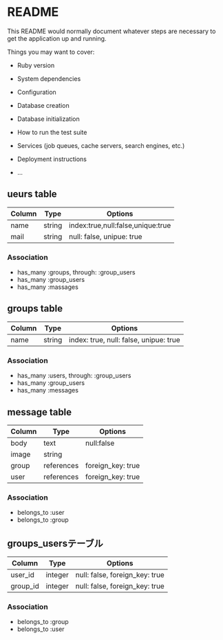 # README

This README would normally document whatever steps are necessary to get the
application up and running.

Things you may want to cover:

* Ruby version

* System dependencies

* Configuration

* Database creation

* Database initialization

* How to run the test suite

* Services (job queues, cache servers, search engines, etc.)

* Deployment instructions

* ...

## ueurs table
|Column|Type|Options|
|------|----|-------|
|name|string|index:true,null:false,unique:true|
|mail|string|null: false, unipue: true|

### Association
- has_many :groups, through: :group_users
- has_many :group_users
- has_many :massages

## groups table
|Column|Type|Options|
|------|----|-------|
|name|string|index: true, null: false, unipue: true|

### Association

- has_many :users, through: :group_users
- has_many :group_users
- has_many :messages

## message table
|Column|Type|Options|
|------|----|-------|
|body|text|null:false|
|image|string|
|group|references|foreign_key: true|
|user|references|foreign_key: true|

### Association

- belongs_to :user
- belongs_to :group


## groups_usersテーブル

|Column|Type|Options|
|------|----|-------|
|user_id|integer|null: false, foreign_key: true|
|group_id|integer|null: false, foreign_key: true|

### Association
- belongs_to :group
- belongs_to :user
